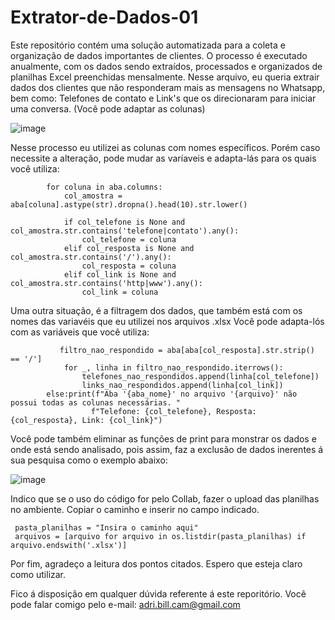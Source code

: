 # Extrator-de-Dados-01
Este repositório contém uma solução automatizada para a coleta e organização de dados importantes de clientes. O processo é executado anualmente, com os dados sendo extraídos, processados e organizados de planilhas Excel preenchidas mensalmente.
Nesse arquivo, eu queria extrair dados dos clientes que não responderam mais as mensagens no Whatsapp, bem como: Telefones de contato e Link's que os direcionaram para iniciar uma conversa. (Você pode adaptar as colunas)

![image](https://github.com/user-attachments/assets/8d157b08-e00a-4f6b-b332-2cfe24494384)


Nesse processo eu utilizei as colunas com nomes específicos. Porém caso necessite a alteração, pode mudar as varíaveis e adapta-lás para os quais você utiliza:

            for coluna in aba.columns:
                col_amostra = aba[coluna].astype(str).dropna().head(10).str.lower()

                if col_telefone is None and col_amostra.str.contains('telefone|contato').any():
                    col_telefone = coluna
                elif col_resposta is None and col_amostra.str.contains('/').any():
                    col_resposta = coluna
                elif col_link is None and col_amostra.str.contains('http|www').any():
                    col_link = coluna 

Uma outra situação, é a filtragem dos dados, que também está com os nomes das variavéis que eu utilizei nos arquivos .xlsx
Você pode adapta-lós com as variáveis que você utiliza: 

               filtro_nao_respondido = aba[aba[col_resposta].str.strip() == '/']
                for _, linha in filtro_nao_respondido.iterrows():
                    telefones_nao_respondidos.append(linha[col_telefone])
                    links_nao_respondidos.append(linha[col_link])
            else:print(f"Aba '{aba_nome}' no arquivo '{arquivo}' não possui todas as colunas necessárias. "
                      f"Telefone: {col_telefone}, Resposta: {col_resposta}, Link: {col_link}")

Você pode também eliminar as funções de print para monstrar os dados e onde está sendo analisado, pois assim, faz a exclusão de dados inerentes á sua pesquisa como o exemplo abaixo: 

![image](https://github.com/user-attachments/assets/15f9b868-b881-40da-b76a-764523350293)

Indico que se o uso do código for pelo Collab, fazer o upload das planilhas no ambiente. Copiar o caminho e inserir no campo indicado.

     pasta_planilhas = "Insira o caminho aqui"
     arquivos = [arquivo for arquivo in os.listdir(pasta_planilhas) if arquivo.endswith('.xlsx')]


Por fim, agradeço a leitura dos pontos citados. Espero que esteja claro como utilizar. 

Fico á disposição em qualquer dúvida referente á este reporitório. Você pode falar comigo pelo e-mail: adri.bill.cam@gmail.com






